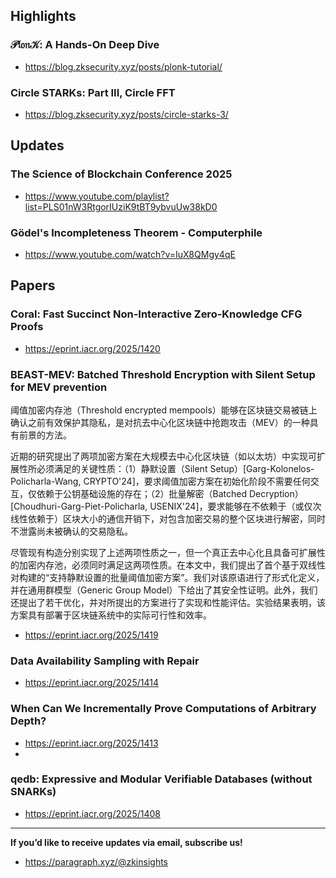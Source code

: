 ## Highlights
### 𝒫𝔩𝔬𝔫𝒦: A Hands-On Deep Dive
- <https://blog.zksecurity.xyz/posts/plonk-tutorial/>
### Circle STARKs: Part III, Circle FFT
- <https://blog.zksecurity.xyz/posts/circle-starks-3/>

## Updates
### The Science of Blockchain Conference 2025
- <https://www.youtube.com/playlist?list=PLS01nW3RtgorIUziK9tBT9ybvuUw38kD0>
### Gödel's Incompleteness Theorem - Computerphile
- <https://www.youtube.com/watch?v=IuX8QMgy4qE>
## Papers

### Coral: Fast Succinct Non-Interactive Zero-Knowledge CFG Proofs 
- <https://eprint.iacr.org/2025/1420>

### BEAST-MEV: Batched Threshold Encryption with Silent Setup for MEV prevention
阈值加密内存池（Threshold encrypted mempools）能够在区块链交易被链上确认之前有效保护其隐私，是对抗去中心化区块链中抢跑攻击（MEV）的一种具有前景的方法。

近期的研究提出了两项加密方案在大规模去中心化区块链（如以太坊）中实现可扩展性所必须满足的关键性质：（1）静默设置（Silent Setup）[Garg-Kolonelos-Policharla-Wang, CRYPTO'24]，要求阈值加密方案在初始化阶段不需要任何交互，仅依赖于公钥基础设施的存在；（2）批量解密（Batched Decryption）[Choudhuri-Garg-Piet-Policharla, USENIX'24]，要求能够在不依赖于（或仅次线性依赖于）区块大小的通信开销下，对包含加密交易的整个区块进行解密，同时不泄露尚未被确认的交易隐私。

尽管现有构造分别实现了上述两项性质之一，但一个真正去中心化且具备可扩展性的加密内存池，必须同时满足这两项性质。在本文中，我们提出了首个基于双线性对构建的“支持静默设置的批量阈值加密方案”。我们对该原语进行了形式化定义，并在通用群模型（Generic Group Model）下给出了其安全性证明。此外，我们还提出了若干优化，并对所提出的方案进行了实现和性能评估。实验结果表明，该方案具有部署于区块链系统中的实际可行性和效率。
- <https://eprint.iacr.org/2025/1419>

### Data Availability Sampling with Repair
- <https://eprint.iacr.org/2025/1414>

### When Can We Incrementally Prove Computations of Arbitrary Depth?
- <https://eprint.iacr.org/2025/1413>
- 
### qedb: Expressive and Modular Verifiable Databases (without SNARKs)
- <https://eprint.iacr.org/2025/1408>

---
**If you’d like to receive updates via email, subscribe us!**

- <https://paragraph.xyz/@zkinsights>
